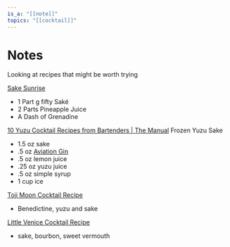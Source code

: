 ```yaml
---
is_a: "[[note]]"
topics: "[[cocktail]]"
---
```


# Notes
Looking at recipes that might be worth trying

[Sake Sunrise](https://sakeone.com/cocktails/sake-sunrise/)
- 1 Part g fifty Saké  
- 2 Parts Pineapple Juice  
- A Dash of Grenadine

[10 Yuzu Cocktail Recipes from Bartenders | The Manual](https://www.themanual.com/food-and-drink/yuzu-cocktails-recipes/)
Frozen Yuzu Sake
-   1.5 oz sake
-   .5 oz [Aviation Gin](https://aviationgin.com)
-   .5 oz lemon juice
-   .25 oz yuzu juice
-   .5 oz simple syrup
-   1 cup ice

[Toji Moon Cocktail Recipe](https://www.liquor.com/toji-moon-cocktail-recipe-5114287)
- Benedictine, yuzu and sake

[Little Venice Cocktail Recipe](https://www.diffordsguide.com/cocktails/recipe/2470/little-venice)
- sake, bourbon, sweet vermouth

